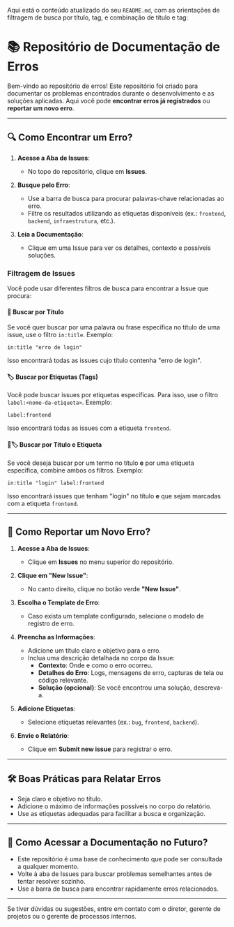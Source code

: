 Aqui está o conteúdo atualizado do seu `README.md`, com as orientações de filtragem de busca por título, tag, e combinação de título e tag:


# 📚 Repositório de Documentação de Erros

Bem-vindo ao repositório de erros! Este repositório foi criado para documentar os problemas encontrados durante o desenvolvimento e as soluções aplicadas. Aqui você pode **encontrar erros já registrados** ou **reportar um novo erro**.

---

## 🔍 Como Encontrar um Erro?

1. **Acesse a Aba de Issues**:
   - No topo do repositório, clique em **Issues**.

2. **Busque pelo Erro**:
   - Use a barra de busca para procurar palavras-chave relacionadas ao erro.
   - Filtre os resultados utilizando as etiquetas disponíveis (ex.: `frontend`, `backend`, `infraestrutura`, etc.).

3. **Leia a Documentação**:
   - Clique em uma Issue para ver os detalhes, contexto e possíveis soluções.

### Filtragem de Issues

Você pode usar diferentes filtros de busca para encontrar a Issue que procura:

#### 🔑 **Buscar por Título**
Se você quer buscar por uma palavra ou frase específica no título de uma issue, use o filtro `in:title`. Exemplo:
```plaintext
in:title "erro de login"
```
Isso encontrará todas as issues cujo título contenha "erro de login".

#### 🏷️ **Buscar por Etiquetas (Tags)**
Você pode buscar issues por etiquetas específicas. Para isso, use o filtro `label:<nome-da-etiqueta>`. Exemplo:
```plaintext
label:frontend
```
Isso encontrará todas as issues com a etiqueta `frontend`.

#### 🔑🏷️ **Buscar por Título e Etiqueta**
Se você deseja buscar por um termo no título **e** por uma etiqueta específica, combine ambos os filtros. Exemplo:
```plaintext
in:title "login" label:frontend
```
Isso encontrará issues que tenham "login" no título **e** que sejam marcadas com a etiqueta `frontend`.

---

## 📝 Como Reportar um Novo Erro?

1. **Acesse a Aba de Issues**:
   - Clique em **Issues** no menu superior do repositório.

2. **Clique em "New Issue"**:
   - No canto direito, clique no botão verde **"New Issue"**.

3. **Escolha o Template de Erro**:
   - Caso exista um template configurado, selecione o modelo de registro de erro.

4. **Preencha as Informações**:
   - Adicione um título claro e objetivo para o erro.
   - Inclua uma descrição detalhada no corpo da Issue:
     - **Contexto**: Onde e como o erro ocorreu.
     - **Detalhes do Erro**: Logs, mensagens de erro, capturas de tela ou código relevante.
     - **Solução (opcional)**: Se você encontrou uma solução, descreva-a.

5. **Adicione Etiquetas**:
   - Selecione etiquetas relevantes (ex.: `bug`, `frontend`, `backend`).

6. **Envie o Relatório**:
   - Clique em **Submit new issue** para registrar o erro.

---

## 🛠️ Boas Práticas para Relatar Erros

- Seja claro e objetivo no título.
- Adicione o máximo de informações possíveis no corpo do relatório.
- Use as etiquetas adequadas para facilitar a busca e organização.

---

## 📂 Como Acessar a Documentação no Futuro?

- Este repositório é uma base de conhecimento que pode ser consultada a qualquer momento.
- Volte à aba de Issues para buscar problemas semelhantes antes de tentar resolver sozinho.
- Use a barra de busca para encontrar rapidamente erros relacionados.

---

Se tiver dúvidas ou sugestões, entre em contato com o diretor, gerente de projetos ou o gerente de processos internos.
